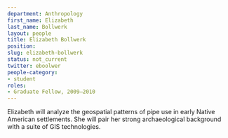 ```yaml
---
department: Anthropology
first_name: Elizabeth
last_name: Bollwerk
layout: people
title: Elizabeth Bollwerk
position:
slug: elizabeth-bollwerk
status: not_current
twitter: eboolwer
people-category:
- student
roles:
- Graduate Fellow, 2009–2010
---
```


Elizabeth will analyze the geospatial patterns of pipe use in early Native American settlements. She will pair her strong archaeological background with a suite of GIS technologies.
